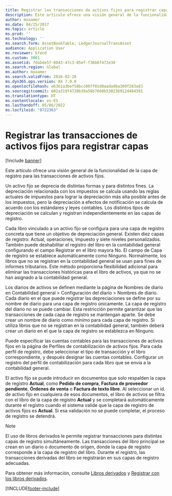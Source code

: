 ```yaml
---
title: Registrar las transacciones de activos fijos para registrar capas
description: Este artículo ofrece una visión general de la funcionalidad de la capa de registro para las transacciones de activos fijos.
author: moaamer
ms.date: 04/25/2017
ms.topic: article
ms.prod: ''
ms.technology: ''
ms.search.form: AssetBookTable, LedgerJournalTransAsset
audience: Application User
ms.reviewer: kfend
ms.custom: 3001
ms.assetid: 7dabde57-0843-47c3-85ef-f36b6f472e30
ms.search.region: Global
ms.author: moaamer
ms.search.validFrom: 2016-02-28
ms.dyn365.ops.version: AX 7.0.0
ms.openlocfilehash: e6361a3bef58bcc06ff01d0aada9ba309f283a83
ms.sourcegitcommit: 602a319f4720b39a56b7660b530236912d484391
ms.translationtype: HT
ms.contentlocale: es-ES
ms.lasthandoff: 05/06/2022
ms.locfileid: "8722363"
---
```

# <a name="post-fixed-asset-transactions-to-posting-layers"></a>Registrar las transacciones de activos fijos para registrar capas

[!include [banner](../includes/banner.md)]

Este artículo ofrece una visión general de la funcionalidad de la capa de registro para las transacciones de activos fijos.

Un activo fijo se deprecia de distintas formas y para distintos fines. La depreciación relacionada con los impuestos se calcula usando las reglas actuales de impuestos para lograr la depreciación más alta posible antes de los impuestos, pero la depreciación a efectos de notificación se calcula de acuerdo con los estándares y leyes contables. Los distintos tipos de depreciación se calculan y registran independientemente en las capas de registro.

Cada libro vinculado a un activo fijo se configura para una capa de registro concreta que tiene un objetivo de depreciación general. Existen diez capas de registro: Actual, operaciones, Impuesto y siete niveles personalizados. También puede deshabilitar el registro del libro en la contabilidad general configurando el campo Registrar en el libro mayora No. El campo de Capa de registro se establece automáticamente como Ninguno. Normalmente, los libros que no se registran en la contabilidad general se usan para fines de informes tributarios. Este método proporciona flexibilidad adicional para eliminar las transacciones históricas para el libro de activos, ya que no se han asignado a la contabilidad general.

Los diarios de activos se definen mediante la página de Nombres de diario en Contabilidad general > Configuración del diario > Nombres de diario. Cada diario en el que puede registrar las depreciaciones se define por su nombre de diario para una capa de registro únicamente. La capa de registro del diario no se puede cambiar. Esta restricción permite garantizar que las transacciones de cada capa de registro se mantengan aparte. Se debe crear un nombre de diario como mínimo para cada capa de registro. Si utiliza libros que no se registran en la contabilidad general, también deberá crear un diario en el que la capa de registro se establezca en Ninguno.

Puede especificar las cuentas contables para las transacciones de activos fijos en la página de Perfiles de contabilización de activos fijos. Para cada perfil de registro, debe seleccionar el tipo de transacción y el libro correspondiente, y después designar las cuentas contables. Configurar un registro del perfil de contabilización para cada libro que se envía a la contabilidad general.

El activo fijo se puede introducir en documentos que solo respalden la capa de registro **Actual**, como **Pedido de compra**, **Factura de proveedor pendiente**, **Órdenes de venta** o **Factura de texto libre**. Al seleccionar un id. de activo fijo en cualquiera de esos documentos, el libro de activos se filtra con el libro de la capa de registro **Actual** y se completará automáticamente durante el registro cuando el sistema valide que la capa de registro de activos fijos es **Actual**. Si esa validación no se puede completar, el proceso de registro se detendrá. 

> [!NOTE] 
> El uso de libros derivados le permite registrar transacciones para distintas capas de registro simultáneamente. Las transacciones del libro principal se crean en un diario o documento de origen, donde la capa de registro corresponde a la capa de registro del libro. Durante el registro, las transacciones derivadas del libro se registrarán en sus capas de registro adecuadas. 


Para obtener más información, consulte [Libros derivados](derived-books.md) y [Registrar con los libros derivados](post-derived-value-models.md).





[!INCLUDE[footer-include](../../includes/footer-banner.md)]
